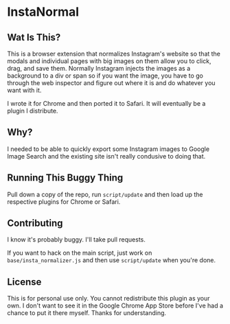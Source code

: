 # InstaNormal

## Wat Is This?

This is a browser extension that normalizes Instagram's website so that the modals and individual pages with big images on them allow you to click, drag, and save them.  Normally Instagram injects the images as a background to a div or span so if you want the image, you have to go through the web inspector and figure out where it is and do whatever you want with it.

I wrote it for Chrome and then ported it to Safari.  It will eventually be a plugin I distribute.

## Why?

I needed to be able to quickly export some Instagram images to Google Image Search and the existing site isn't really condusive to doing that.

## Running This Buggy Thing

Pull down a copy of the repo, run `script/update` and then load up the respective plugins for Chrome or Safari.

## Contributing

I know it's probably buggy.  I'll take pull requests.

If you want to hack on the main script, just work on `base/insta_normalizer.js` and then use `script/update` when you're done.

## License

This is for personal use only.  You cannot redistribute this plugin as your own.  I don't want to see it in the Google Chrome App Store before I've had a chance to put it there myself.  Thanks for understanding.